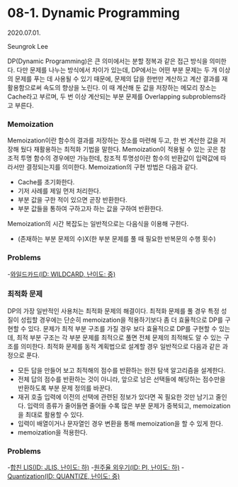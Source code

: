 # 08-1. Dynamic Programming

2020.07.01.

Seungrok Lee



DP(Dynamic Programming)은 큰 의미에서는 분할 정복과 같은 접근 방식을 의미한다. 다만 문제를 나누는 방식에서 차이가 있는데, DP에서는 어떤 부분 문제는 두 개 이상의 문제를 푸는 데 사용될 수 있기 때문에, 문제의 답을 한번만 계산하고 계산 결과를 재활용함으로써 속도의 향상을 노린다. 이 때 계산해 둔 값을 저장하는 메모리 장소는 Cache라고 부르며, 두 번 이상 계산되는 부분 문제를 Overlapping subproblems라고 부른다.



### Memoization

Memoization이란 함수의 결과를 저장하는 장소를 마련해 두고, 한 번 계산한 값을 저장해 뒀다 재활용하는 최적화 기법을 말한다. Memoization이 적용될 수 있는 곳은 참조적 투명 함수의 경우에만 가능한데, 참조적 투명성이란 함수의 반환값이 입력값에 따라서만 결정되는지를 의미한다. Memoization의 구현 방법은 다음과 같다.
* Cache를 초기화한다.
* 기저 사례를 제일 먼저 처리한다.
* 부분 값을 구한 적이 있으면 곧장 반환한다.
* 부분 값들을 통하여 구하고자 하는 값을 구하여 반환한다.

Memoization의 시간 복잡도는 일반적으로는 다음식을 이용해 구한다.
* (존재하는 부분 문제의 수)X(한 부분 문제를 풀 때 필요한 반복문의 수행 횟수)



### Problems

-[와일드카드(ID: WILDCARD, 난이도: 중)](https://www.algospot.com/judge/problem/read/WILDCARD)



### 최적화 문제

DP의 가장 일반적인 사용처는 최적화 문제의 해결이다. 최적화 문제를 풀 경우 특정 성질이 성립할 경우에는 단순히 memoization을 적용하기보다 좀 더 효율적으로 DP를 구현할 수 있다. 문제가 최적 부분 구조를 가질 경우 보다 효율적으로 DP를 구현할 수 있는데, 최적 부분 구조는 각 부분 문제를 최적으로 풀면 전체 문제의 최적해도 알 수 있는 구조를 의미한다. 최적화 문제를 동적 계획법으로 설계할 경우 일반적으로 다음과 같은 과정으로 푼다.
* 모든 답을 만들어 보고 최적해의 점수를 반환하는 완전 탐색 알고리즘을 설계한다.
* 전체 답의 점수를 반환하는 것이 아니라, 앞으로 남은 선택들에 해당하는 점수만을 반환하도록 부분 문제 정의를 바꾼다.
* 재귀 호출 입력에 이전의 선택에 관련된 정보가 있다면 꼭 필요한 것만 남기고 줄인다. 입력의 종류가 줄어들면 줄어들 수록 많은 부분 문제가 중복되고, memoization을 최대로 활용할 수 있다.
* 입력이 배열이거나 문자열인 경우 변환을 통해 memoization을 할 수 있게 한다.
* memoization을 적용한다.



### Problems

-[합친 LIS(ID: JLIS, 난이도: 하)](https://www.algospot.com/judge/problem/read/JLIS)
-[원주율 외우기(ID: PI, 난이도: 하)](https://www.algospot.com/judge/problem/read/PI)
-[Quantization(ID: QUANTIZE, 난이도: 중)](https://www.algospot.com/judge/problem/read/QUANTIZE)

